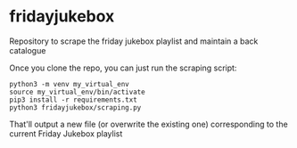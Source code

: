 # fridayjukebox
Repository to scrape the friday jukebox playlist and maintain a back catalogue


Once you clone the repo, you can just run the scraping script:

```
python3 -m venv my_virtual_env
source my_virtual_env/bin/activate
pip3 install -r requirements.txt
python3 fridayjukebox/scraping.py
```

That'll output a new file (or overwrite the existing one) corresponding to the current Friday Jukebox playlist
